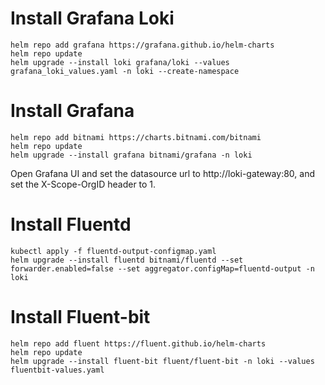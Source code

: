 # Install Grafana Loki

```shell
helm repo add grafana https://grafana.github.io/helm-charts
helm repo update
helm upgrade --install loki grafana/loki --values grafana_loki_values.yaml -n loki --create-namespace
```

# Install Grafana

```shell
helm repo add bitnami https://charts.bitnami.com/bitnami
helm repo update
helm upgrade --install grafana bitnami/grafana -n loki
```
Open Grafana UI and set the datasource url to http://loki-gateway:80, and set the X-Scope-OrgID header to 1.

# Install Fluentd

```shell
kubectl apply -f fluentd-output-configmap.yaml
helm upgrade --install fluentd bitnami/fluentd --set forwarder.enabled=false --set aggregator.configMap=fluentd-output -n loki
```

# Install Fluent-bit

```shell
helm repo add fluent https://fluent.github.io/helm-charts
helm repo update
helm upgrade --install fluent-bit fluent/fluent-bit -n loki --values fluentbit-values.yaml
```